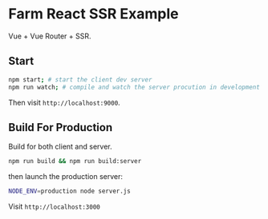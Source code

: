 # Farm React SSR Example
Vue + Vue Router + SSR.

## Start
```sh
npm start; # start the client dev server
npm run watch; # compile and watch the server procution in development mode
```

Then visit `http://localhost:9000`.

## Build For Production
Build for both client and server.
```sh
npm run build && npm run build:server
```

then launch the production server:
```sh
NODE_ENV=production node server.js
```

Visit `http://localhost:3000`
